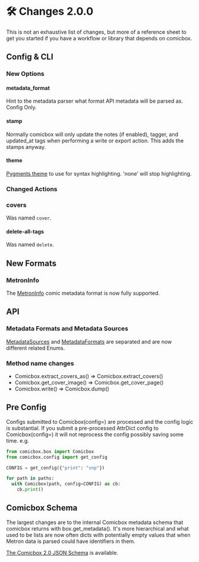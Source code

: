 # 🛠️ Changes 2.0.0

This is not an exhaustive list of changes, but more of a reference sheet to get
you started if you have a workflow or library that depends on comicbox.

## Config & CLI

### New Options

#### metadata_format

Hint to the metadata parser what format API metadata will be parsed as. Config
Only.

#### stamp

Normally comicbox will only update the notes (if enabled), tagger, and
updated_at tags when performing a write or export action. This adds the stamps
anyway.

#### theme

[Pygments theme](https://pygments.org/styles/) to use for syntax highlighting.
'none' will stop highlighting.

### Changed Actions

### covers

Was named `cover`.

#### delete-all-tags

Was named `delete`.

## New Formats

### MetronInfo

The [MetronInfo](https://metron-project.github.io/docs/category/metroninfo)
comic metadata format is now fully supported.

## API

### Metadata Formats and Metadata Sources

[MetadataSources](https://github.com/ajslater/comicbox/tree/main/comicbox/sources.py)
and
[MetadataFormats](https://github.com/ajslater/comicbox/tree/main/comicbox/formats.py)
are separated and are now different related Enums.

### Method name changes

- Comicbox.extract_covers_as() => Comicbox.extract_covers()
- Comicbox.get_cover_image() => Comicbox.get_cover_page()
- Comicbox.write() => Comicbox.dump()

## Pre Config

Configs submitted to Comicbox(config=) are processed and the config logic is
substantial. If you submit a pre-processed AttrDict config to Comicbox(config=)
it will not reprocess the config possibly saving some time. e.g.

```python
from comicbox.box import Comicbox
from comicbox.config import get_config

CONFIG = get_config({"print": "snp"})

for path in paths:
  with Comicbox(path, config=CONFIG) as cb:
    cb.print()
```

## Comicbox Schema

The largest changes are to the internal Comicbox metadata schema that comicbox
returns with box.get_metadata(). It's more hierarchical and what used to be
lists are now often dicts with potentially empty values that when Metron data is
parsed could have identifiers in them.

[The Comicbox 2.0 JSON Schema](https://github.com/ajslater/comicbox/tree/main/comicbox/schemas/v2.0/)
is available.
